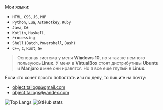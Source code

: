 Мои языки: 
- `HTML`, `CSS`, `JS`, `PHP`
- `Python`, `Lua`, `AutoHotkey`, `Ruby`
- `Java`, `C#`
- `Kotlin`, `Haskell`, 
- `Processing`
- `Shell` (`Batch`, `Powershell`, `Bash`)
- `C++`, `C`, `Rust`, `Go`

> Основная система у меня **Windows 10**, но я так же немного пользуюсь **Linux**. У меня в **VirtualBox** стоят дистрибутивы **Ubuntu** и **Manjaro** и мне они нравятся. Но я все ещё глупый в **Linux**.

Если кто хочет просто поболтать или по делу, то пишите на почту:
- object.tailogs@gmail.com
- object.tailogs@yandex.com

![Top Langs](https://github-readme-stats.vercel.app/api/top-langs/?username=tailogs&theme=dracula&hide_border=true) ![GitHub stats](https://github-readme-stats.vercel.app/api?username=tailogs&show_icons=true&theme=dracula&hide_border=true) 
